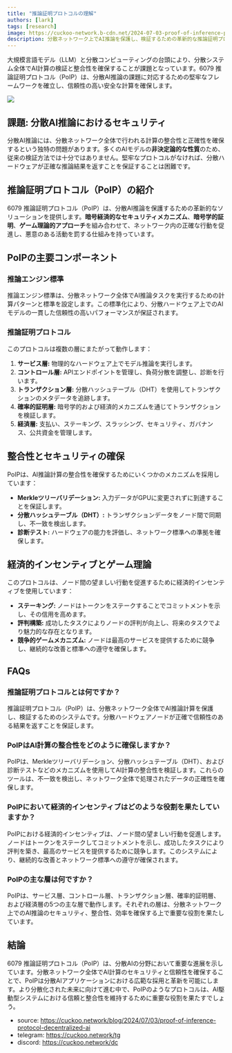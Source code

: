 ```yaml
---
title: "推論証明プロトコルの理解"
authors: [lark]
tags: [research]
image: https://cuckoo-network.b-cdn.net/2024-07-03-proof-of-inference-protocol-decentralized-ai.webp
description: 分散ネットワーク上でAI推論を保護し、検証するための革新的な推論証明プロトコル（PoIP）について学びます。このプロトコルが分散AI計算の課題にどのように対応しているかをご紹介します。
---
```


大規模言語モデル（LLM）と分散コンピューティングの台頭により、分散システム全体でAI計算の検証と整合性を確保することが課題となっています。6079 推論証明プロトコル（PoIP）は、分散AI推論の課題に対応するための堅牢なフレームワークを確立し、信頼性の高い安全な計算を確保します。

![](https://cuckoo-network.b-cdn.net/2024-07-03-proof-of-inference-protocol-decentralized-ai.webp)

## 課題: 分散AI推論におけるセキュリティ

分散AI推論には、分散ネットワーク全体で行われる計算の整合性と正確性を確保するという独特の問題があります。多くのAIモデルの**非決定論的な性質**のため、従来の検証方法では十分ではありません。堅牢なプロトコルがなければ、分散ハードウェアが正確な推論結果を返すことを保証することは困難です。

## 推論証明プロトコル（PoIP）の紹介

6079 推論証明プロトコル（PoIP）は、分散AI推論を保護するための革新的なソリューションを提供します。**暗号経済的なセキュリティメカニズム**、**暗号学的証明**、**ゲーム理論的アプローチ**を組み合わせて、ネットワーク内の正確な行動を促進し、悪意のある活動を罰する仕組みを持っています。

## PoIPの主要コンポーネント

### 推論エンジン標準

推論エンジン標準は、分散ネットワーク全体でAI推論タスクを実行するための計算パターンと標準を設定します。この標準化により、分散ハードウェア上でのAIモデルの一貫した信頼性の高いパフォーマンスが保証されます。

### 推論証明プロトコル

このプロトコルは複数の層にまたがって動作します：
1. **サービス層:** 物理的なハードウェア上でモデル推論を実行します。
2. **コントロール層:** APIエンドポイントを管理し、負荷分散を調整し、診断を行います。
3. **トランザクション層:** 分散ハッシュテーブル（DHT）を使用してトランザクションのメタデータを追跡します。
4. **確率的証明層:** 暗号学的および経済的メカニズムを通じてトランザクションを検証します。
5. **経済層:** 支払い、ステーキング、スラッシング、セキュリティ、ガバナンス、公共資金を管理します。

## 整合性とセキュリティの確保

PoIPは、AI推論計算の整合性を確保するためにいくつかのメカニズムを採用しています：
- **Merkleツリーバリデーション:** 入力データがGPUに変更されずに到達することを保証します。
- **分散ハッシュテーブル（DHT）:** トランザクションデータをノード間で同期し、不一致を検出します。
- **診断テスト:** ハードウェアの能力を評価し、ネットワーク標準への準拠を確保します。

## 経済的インセンティブとゲーム理論

このプロトコルは、ノード間の望ましい行動を促進するために経済的インセンティブを使用しています：
- **ステーキング:** ノードはトークンをステークすることでコミットメントを示し、その信用を高めます。
- **評判構築:** 成功したタスクによりノードの評判が向上し、将来のタスクでより魅力的な存在となります。
- **競争的ゲームメカニズム:** ノードは最高のサービスを提供するために競争し、継続的な改善と標準への遵守を確保します。

## FAQs

### 推論証明プロトコルとは何ですか？

推論証明プロトコル（PoIP）は、分散ネットワーク全体でAI推論計算を保護し、検証するためのシステムです。分散ハードウェアノードが正確で信頼性のある結果を返すことを保証します。

### PoIPはAI計算の整合性をどのように確保しますか？

PoIPは、Merkleツリーバリデーション、分散ハッシュテーブル（DHT）、および診断テストなどのメカニズムを使用してAI計算の整合性を検証します。これらのツールは、不一致を検出し、ネットワーク全体で処理されたデータの正確性を確保します。

### PoIPにおいて経済的インセンティブはどのような役割を果たしていますか？

PoIPにおける経済的インセンティブは、ノード間の望ましい行動を促進します。ノードはトークンをステークしてコミットメントを示し、成功したタスクにより評判を築き、最高のサービスを提供するために競争します。このシステムにより、継続的な改善とネットワーク標準への遵守が確保されます。

### PoIPの主な層は何ですか？

PoIPは、サービス層、コントロール層、トランザクション層、確率的証明層、および経済層の5つの主な層で動作します。それぞれの層は、分散ネットワーク上でのAI推論のセキュリティ、整合性、効率を確保する上で重要な役割を果たしています。

## 結論

6079 推論証明プロトコル（PoIP）は、分散AIの分野において重要な進展を示しています。分散ネットワーク全体でAI計算のセキュリティと信頼性を確保することで、PoIPは分散AIアプリケーションにおける広範な採用と革新を可能にします。より分散化された未来に向けて進む中で、PoIPのようなプロトコルは、AI駆動型システムにおける信頼と整合性を維持するために重要な役割を果たすでしょう。

- source: https://cuckoo.network/blog/2024/07/03/proof-of-inference-protocol-decentralized-ai
- telegram: https://cuckoo.network/tg
- discord: https://cuckoo.network/dc
